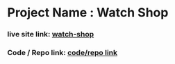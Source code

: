 # Project Name : Watch Shop

### live site link:         [watch-shop](https://sps-watch-shop.netlify.app/)

### Code / Repo link:       [code/repo link](https://github.com/Programming-Hero-Web-Course4/lucky-one-sp-tam1m)


